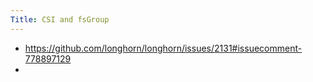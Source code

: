 ```yaml
---
Title: CSI and fsGroup
---
```


- https://github.com/longhorn/longhorn/issues/2131#issuecomment-778897129
- 
